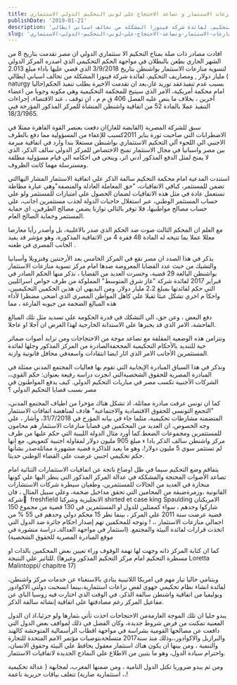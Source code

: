 ```yaml
---
title: مصر تطعن بالبطلان ضد حكم تحكيم المركز الدولي لتسوية منازعات الاستثمار و تصاعد الاحتجاج علي لوبي التحكيم الدولي الاستثماري
publishDate: '2019-01-21'
description: 'افادت مصادر ذات صلة بمناخ التحكيم الا ستثماري الدولي ان مصر تقدمت بتاريخ 8 من الشهر الجاري بطعن بالبطلان في مواجهة الحكم التحكيمي الذي اصدره المركز الدولي لتسوية منازعات الاستثمار بواشنطن بتاريخ 3/9/2018 الذي قضي عليها باداء مبلغ 2.013 مليار دولار , ومصاريف التحكيم، لفائدة شركة فينوزا المشكلة من تحالف اسباني ايطالي ( naturgy حاليا)بسبب عدم تنفيذعقد توريد غاز،بعد ان تقدمت الاخيرة بطلب تنفيذ الحكم امام محكمة أمريكية، الامر الذي سيتيح للمحكمة التحكيمية وهي مكونة وجوبا من اعضاء آخرين ، بخلاف ما ينص عليه الفصل 406 ق م م ، ان توقف ، عند الاقتضاء، إجراءات التنفيذ عملا بالمادة 52 من اتفاقية واشنطن المنشأة للمركز المذكور المؤرخة فيي 18/3/1965.'
slug: 'مصر-تطعن-بالبطلان-ضد-حكم-تحكيم-المركز-الدولي-لتسوية-منازعات-الاستثمار-وتصاعد-الاحتجاج-علي-لوبي-التحكيم-الدولي-الاستثماري'
---
```

افادت مصادر ذات صلة بمناخ التحكيم الا ستثماري الدولي ان مصر تقدمت بتاريخ 8 من الشهر الجاري بطعن بالبطلان في مواجهة الحكم التحكيمي الذي اصدره المركز الدولي لتسوية منازعات الاستثمار بواشنطن بتاريخ 3/9/2018 الذي قضي عليها باداء مبلغ 2.013 مليار دولار , ومصاريف التحكيم، لفائدة شركة فينوزا المشكلة من تحالف اسباني ايطالي ( naturgy حاليا)بسبب عدم تنفيذعقد توريد غاز،بعد ان تقدمت الاخيرة بطلب تنفيذ الحكم امام محكمة أمريكية، الامر الذي سيتيح للمحكمة التحكيمية وهي مكونة وجوبا من اعضاء آخرين ، بخلاف ما ينص عليه الفصل 406 ق م م ، ان توقف ، عند الاقتضاء، إجراءات التنفيذ عملا بالمادة 52 من اتفاقية واشنطن المنشأة للمركز المذكور المؤرخة فيي 18/3/1965.

سبق للشركة المصرية (القابضة للغاز)ان دفعت بعنصر القوة القاهرة ممثلا في الاضطرابات التي صاحبت ثورة يناير 2011كسبب للإعفاء من المسؤولية مما دفع بالطرف الاجنبي الي اللجوء آلي التحكيم الاستثماري بواشنطن مستغلا بندا وارد في اتفاقية مبرمة بين مصر واسبانيا في مجال الاستثمار تمنح الاختصاص للمركز الدولي سالف الذكر، الذي لا يمنح لمثل الدفع المذكور أدني اثر، وينحي في احكامه الي قيام مسؤولية مطلقة ومسترسلة مهما كانت الظروف.

استندت المدعية امام محكمة التحكيم سالفة الذكر علي اتفاقية الاستثمار المشار اليهاالتي تضمن للمستثمر، كباقي الاتفاقيات، "حق المعاملة العادلة والمنصفة"وهي عبارة مطاطة تستعمل عادة في مثل هذه الاتفاقيات لضمان الحصول علي امتيازات للمستثمر ولو علي حساب المستثمر الوطني، عبر استغلال حاجيات الدولة لجذب مستثمرين اجانب، علي حساب مصالح مواطنيها، فلا توفر بالتالي توازنا يضمن مصالح الطرفين، اي حماية المستثمر وحماية الصالح العام.

مع العلم ان المحكم الثالث صوت ضد الحكم الذي صدر بالاغلبية، بل وأصدر رأيا معارضا معللا عملا بما تتيحه له المادة 48 فقرة 4 من الاتفاقية المذكورة، وهو مؤشر قد يفيد الجانب المصري في طعنه .

يذكر في هذا الصدد ان مصر تقع في المركز الخامس بعد الأرجنتين وفنزويلا وأسبانيا والتشيك من حيث عدد القضايا المعروضة ضدها امام مركز تسوية منازعات الاستثمار بواشنطن البالغة 29 قضية، وخسرت العديد من القضايا ، نذكر منها الحكم الصادر في فبراير 2017 لفائدة شركة "غاز شرق المتوسط" المملوكة من طرف خواص اسرائليين التي حكم لفائدتها بمبلغ 2،2 مليار دولار. ومن البديهي ان هذين الحكمين التحكيميين، واحكا م اخري تشكل عبئا ثقيلا علي كاهل المواطن المصري الذي اضحي مضطرا لأداء هذه المبالغ الضخمة من جيوبه الفارغة ، مما 

دفع البعض ، وعن حق، الي التشكك في قدرة الحكومة علي تسديد مثل تلك المبالغ الفاحشة، الامر الذي قد يجبرها علي الاستدانة الخارجية لهذا الغرض ان آجلا او عاجلا.

وتتزامن هذه الوضعية المقلقة مع تصاعد موجة من الاحتجاجات ومن تزايد أصوات ضمائر حية للتنديد بالأحكام التحكيمية المجحفةالصادرة من المركز المذكور وجلها لفائدة المستثمرين الأجانب الامر الذي اثار ايضا انتقادات واسعةفي محافل قانونية وازنة.

ونذكر في هذا السياق المبادرة الإيجابية التي تقوم بها فعاليات المجتمع المدني ممثلة في المبادرة المصرية للحقوق الشخصيةالتي انجزت دراسة رفيعة بعنوان: حكم القوي،، الشركات الأجنبية تكسب مصر في مباريات التحكيم الدولي. كيف يدفع المواطنون في مصر بسبب قضايا التحكيم الدولي ؟ 

كما ان تونس عرفت مبادرة مماثلة، اذ تشكل هناك مؤخرا من اطياف المجتمع المدني، "التجمع التونسي للحقوق الاقتصادية والاجتماعية" هادف لمناهضة اتفاقات الاستثمار المتضمنة مشارطات تحكيمية، مثلما جاء في بيانه المؤرخ في 31/7/2018، وأشار ، علي وجه الخصوص، ان العديد من المحكمين في قضايا منازعات الاستثمار هم محامون للمستثمرين ومجموعات الضغط.كما أورد مثال الدولة الليبية التي حكم عليها من طرف مركز واشنطن سالف الذكر بادا ء مبلغ 905 مليون دولار لمقاولة اجنبية كتعويض، مع انها لم تستثمر سوي 5 مليون دولار!، وهو ما يعيد للذاكرة قضية مشهورة مماثلةصدر بشأنها حكم تحكيمي اجنبي عرضت علي القضاء الوطني حديثا.

يتفاقم وضع التحكيم سيما في ظل اوضاع ناتجة عن اتفاقيات الاستثمارات الثنائية امام تصاعد الأصوات المحتجة والمشككة في عدالة المركز المذكور التي ينظر اليها علي كونها منحازة في العديد من الحالات للمستثمرين، وطغيان سيطرة شركات الاستشارات القانونية ،وزمرةضيقة من المحامين التي تحقق مداخيل ضخمة، وعلي سبيل المثال ، فان شركة ْ freshfield الانجليزية وشركتا shirted et case king Spaulding الامريكتان شاركوا وحدهم ، سواء كممثلين للدول او المستثمرين في 130 قضية من مجموع 150 قضية عرضت سنة 2011 علي المركز ، بينما نظر 15 محكم دولي وحدهم في 55 % من اجمالي منازعات الاستثمار ،، ! وتوجه للمحكمين تهم إصدار احكام جائرة ضد الدول التي اتخذت قرارات لفائدة آلبيئة والمجتمع. (استثمار في مواجهة العدالةـ دراسة منشورة في موقع المبادرة المصرية للحقوق الشخصية)

كما ان كتابة المركز ذاته وجهت لها تهمة الوقوف وراء تعيين بعض المحكمين بالذات او للتاثير علي النتيجة. (مسطرة التحكيم امام مركز التحكيم المذكور وغيرها Loretta Malintoppi/ chapitre 17)

ويتنامي حاليا تيار مهم في امريكا اللاتينية ينادي بالاستغناء عن خدمات مركز واشنطن، لفائدة انشاء نظام تحكيمي جهوي لفض نزاعات استثمارية،بينما انسحبت دولتي الاكوادور وبوليفيا من اتفاقية واشنطن سالفة الذكر، في الوقت الذي اختارت فيه روسيا الناي عن مفاعيل المركز رغم مصادقتها علي اتفاقية إنشائه سالفة الذكر.

يبدو جليا ان تلك الموجة العارمةمن الاحتجاجات اخذت تأتي بثمارها ولو جزئيا،اذ ان الدول المعنية تمكنت من فرض شروط جديدة، وكان الفضل في ذلك لمواقف بعض الدول التي دافعت عن مصالحها القومية بشراسة في مواجهة اقطاب الرأسمالية المتوحشة كالهند والبرازيل والاكوادور،،وذلك منذ سنة2017 متسلحةبتوصيات مؤتمر الامم المتحدة للتجارة والتنمية ، ومن بينها ان يكون هناك استثمار معقول يحافظ علي البيئة وحقوق الانسان، واحترام سيادة الدول، وهو ما يتبين من الاطلاع علي النماذج الجديدة لاتفاقيات الاستثمار.

ومن ثم يبدو ضروريا تكتل الدول النامية ، ومن ضمنها المغرب، لمجابهة ( عدالة تحكيمية استثمارية ضارية) تتغلف بياقات حريرية ناعمة ،،!

